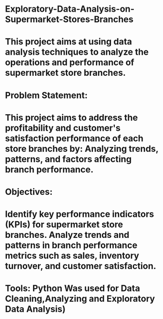 # Exploratory-Data-Analysis-on-Supermarket-Stores-Branches
# This project aims at using data analysis techniques to analyze the operations and performance of supermarket store branches. 
# Problem Statement:
# This project aims to address the profitability and customer's satisfaction performance of each store branches by: Analyzing trends, patterns, and factors affecting branch performance.
# Objectives: 
# Identify key performance indicators (KPIs) for supermarket store branches. Analyze trends and patterns in branch performance metrics such as sales, inventory turnover, and customer satisfaction.
# Tools: Python Was used for Data Cleaning,Analyzing and Exploratory Data Analysis)
